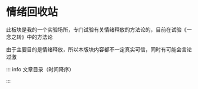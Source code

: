 <script setup lang="ts">
    import { data } from './selfqa.data.ts'
    import ArticleList from '../../components/ArticleList.vue'
</script>

# 情绪回收站

此板块是我的一个实验场所，专门试验有关情绪释放的方法论的，目前在试验《一念之转》中的方法论

由于主要目的是情绪释放，所以本版块内容都不一定真实可信，同时有可能会言论过激

::: info 文章目录（时间降序）

<ArticleList :source="data" isDescending />

:::
